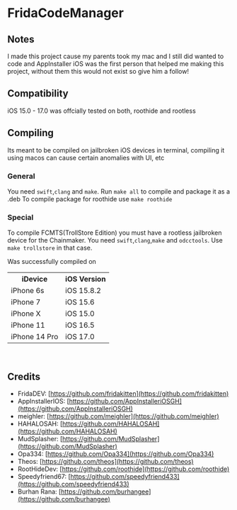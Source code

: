 # FridaCodeManager

## Notes
I made this project cause my parents took my mac and I still did wanted to code and AppInstaller iOS was the first person that helped me making this project, without them this would not exist so give him a follow!

## Compatibility
iOS 15.0 - 17.0 was offcially tested on both, roothide and rootless

## Compiling
Its meant to be compiled on jailbroken iOS devices in terminal,
compiling it using macos can cause certain anomalies with UI, etc

### General
You need `swift`,`clang` and `make`. Run `make all` to compile and package it as a .deb
To compile package for roothide use `make roothide`

### Special
To compile FCMTS(TrollStore Edition) you must have a rootless jailbroken device for the Chainmaker. You need `swift`,`clang`,`make` and `odcctools`. Use `make trollstore` in that case.

Was successfully compiled on
</br>
    <table>
        <tr>
            <th>iDevice</th>
            <th>iOS Version</th>
        </tr>
        <tr>
            <td>iPhone 6s</td>
            <td>iOS 15.8.2</td>
        </tr>
        <tr>
            <td>iPhone 7</td>
            <td>iOS 15.6</td>
        </tr>
        <tr>
            <td>iPhone X</td>
            <td>iOS 15.0</td>
        </tr>
        <tr>
            <td>iPhone 11</td>
            <td>iOS 16.5</td>
        </tr>
        <tr>
            <td>iPhone 14 Pro</td>
            <td>iOS 17.0</td>
        </tr>
    </table>
</br>

## Credits
- FridaDEV: [https://github.com/fridakitten](https://github.com/fridakitten)
- AppInstallerIOS: [https://github.com/AppInstalleriOSGH](https://github.com/AppInstalleriOSGH)
- meighler: [https://github.com/meighler](https://github.com/meighler)
- HAHALOSAH: [https://github.com/HAHALOSAH](https://github.com/HAHALOSAH)
- MudSplasher: [https://github.com/MudSplasher](https://github.com/MudSplasher)
- Opa334: [https://github.com/Opa334](https://github.com/Opa334)
- Theos: [https://github.com/theos](https://github.com/theos)
- RootHideDev: [https://github.com/roothide](https://github.com/roothide)
- Speedyfriend67: [https://github.com/speedyfriend433](https://github.com/speedyfriend433)
- Burhan Rana: [https://github.com/burhangee](https://github.com/burhangee)
